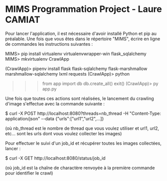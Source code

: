 # MIMS Programmation Project - Laure CAMIAT

Pour lancer l'application, il est nécessaire d'avoir installé Python et pip au préalable. Une fois que vous êtes dans le répertoire "MIMS", écrire en ligne de commandes les instructions suivantes :

MIMS> pip install virtualenv virtualenvwrapper-win flask_sqlalchemy
MIMS> mkvirtualenv CrawlApp

(CrawlApp)> pipenv install flask flask-sqlalchemy flask-marshmallow marshmallow-sqlalchemy lxml requests
(CrawlApp)> python
>>> from app import db
>>> db.create_all()
>>> exit()
(CrawlApp)> py app.py


Une fois que toutes ces actions sont réalisées, le lancement du crawling d'image s'effectue avec la commande suivante :

$ curl -X POST http://localhost:8080?threads=nb_thread -H "Content-Type: application/json" --data {\"urls\":[\"url1\",\"url2\",...]}

(où nb_thread est le nombre de thread que vous voulez utiliser et url1, url2, etc... sont les urls dont vous voulez collecter les images)


Pour effectuer le suivi d'un job_id et récupérer toutes les images collectées, lancer :

$ curl -X GET http://localhost:8080/status/job_id

(où job_id est la chaîne de charactère renvoyée à la première commande pour identifier le crawl)



